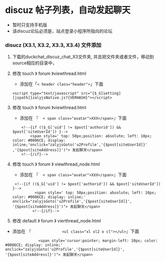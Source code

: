 
# discuz 帖子列表，自动发起聊天
* 暂时只支持手机版
* 该discuz论坛必须是，站点登录小程序所指向的论坛 

### disucz (X3.1, X3.2, X3.3, X3.4) 文件添加
1. 下载的duckchat_discuz_chat_X3文件夹, 并且把文件夹或者文件，移动到source相应的目录中，

2. 修改 touch 》 forum 》viewthread.html 
    * 添加在「```< header class="header">```」下面
	```
	<script type="text/javascript" src="{$_G[setting][jspath]}zalyjsNative.js?{VERHASH}"></script>
    ```

2. 修改 touch 》 forum 》viewthread.html
   * 添加在 『```  < span class="avatar">XXX</span>```』下面
    ``` 
        <!--{if (($_G['uid'] != $post['authorid']) && $post['siteUserId']) }-->
            <span style=' top: 50px;position: absolute; left: 10px; color: #0086CE; display: inline;'onclick="zalyjsGoto('u2Profile','{$post[siteUserId]}' ,'{$post[siteAddress]}')"> 发起聊天</span>
        <!--{/if}-->
    ``` 

3. 修改 touch 》 forum 》 viewthread_node.html
    
   * 添加在 『```  < span class="avatar">XXX</span>```』下面
   ``` 
    <!--{if (($_G['uid'] != $post['authorid']) && $post['siteUserId']) }-->
             <span style=' top: 50px;position: absolute; left: 10px; color: #0086CE; display: inline;' onclick="zalyjsGoto('u2Profile','{$post[siteUserId]}', '{$post[siteAddress]}')"> 发起聊天</span>
            <!--{/if}-->
    ```

4. 修改 default 》 forum 》 vierthread_node.html

* 添加在 『```              <ul class="xl xl2 o cl"></ul>```』下面


 ``` 
                <span style='cursor:pointer; margin-left: 10px; color: #0086CE; display: inline;' onclick="zalyjsGoto('u2Profile','{$post[siteUserId]}', '{$post[siteAddress]}')"> 发起聊天</span>

 ```